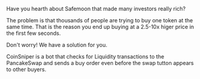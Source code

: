 Have you hearth about Safemoon that made many investors really rich?

The problem is that thousands of people are trying to buy one token at the same time. That is the reason you end up buying at a 2.5-10x higer price in the first few seconds.

Don't worry! We have a solution for you.

CoinSniper is a bot that checks for Liquidity transactions to the PancakeSwap and sends a buy order even before the swap tutton appears to other buyers.
